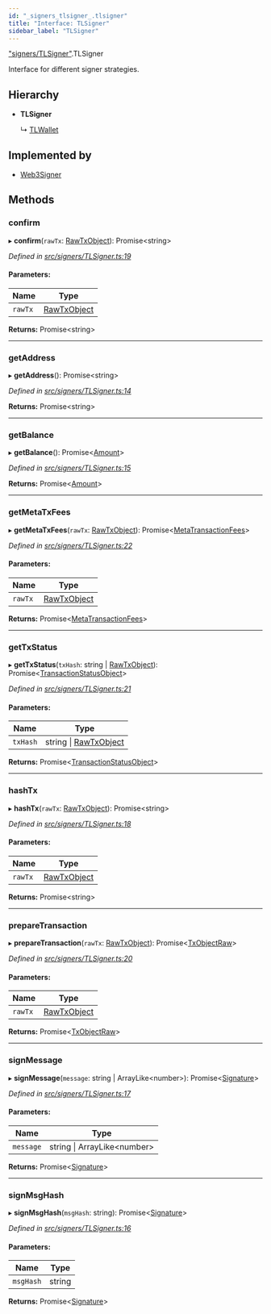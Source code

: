 ```yaml
---
id: "_signers_tlsigner_.tlsigner"
title: "Interface: TLSigner"
sidebar_label: "TLSigner"
---
```


["signers/TLSigner"](../modules/_signers_tlsigner_.md).TLSigner

Interface for different signer strategies.

## Hierarchy

* **TLSigner**

  ↳ [TLWallet](_wallets_tlwallet_.tlwallet.md)

## Implemented by

* [Web3Signer](../classes/_signers_web3signer_.web3signer.md)

## Methods

### confirm

▸ **confirm**(`rawTx`: [RawTxObject](_typings_.rawtxobject.md)): Promise&#60;string>

*Defined in [src/signers/TLSigner.ts:19](https://github.com/trustlines-protocol/clientlib/blob/a897659/src/signers/TLSigner.ts#L19)*

#### Parameters:

Name | Type |
------ | ------ |
`rawTx` | [RawTxObject](_typings_.rawtxobject.md) |

**Returns:** Promise&#60;string>

___

### getAddress

▸ **getAddress**(): Promise&#60;string>

*Defined in [src/signers/TLSigner.ts:14](https://github.com/trustlines-protocol/clientlib/blob/a897659/src/signers/TLSigner.ts#L14)*

**Returns:** Promise&#60;string>

___

### getBalance

▸ **getBalance**(): Promise&#60;[Amount](_typings_.amount.md)>

*Defined in [src/signers/TLSigner.ts:15](https://github.com/trustlines-protocol/clientlib/blob/a897659/src/signers/TLSigner.ts#L15)*

**Returns:** Promise&#60;[Amount](_typings_.amount.md)>

___

### getMetaTxFees

▸ **getMetaTxFees**(`rawTx`: [RawTxObject](_typings_.rawtxobject.md)): Promise&#60;[MetaTransactionFees](_typings_.metatransactionfees.md)>

*Defined in [src/signers/TLSigner.ts:22](https://github.com/trustlines-protocol/clientlib/blob/a897659/src/signers/TLSigner.ts#L22)*

#### Parameters:

Name | Type |
------ | ------ |
`rawTx` | [RawTxObject](_typings_.rawtxobject.md) |

**Returns:** Promise&#60;[MetaTransactionFees](_typings_.metatransactionfees.md)>

___

### getTxStatus

▸ **getTxStatus**(`txHash`: string \| [RawTxObject](_typings_.rawtxobject.md)): Promise&#60;[TransactionStatusObject](_typings_.transactionstatusobject.md)>

*Defined in [src/signers/TLSigner.ts:21](https://github.com/trustlines-protocol/clientlib/blob/a897659/src/signers/TLSigner.ts#L21)*

#### Parameters:

Name | Type |
------ | ------ |
`txHash` | string \| [RawTxObject](_typings_.rawtxobject.md) |

**Returns:** Promise&#60;[TransactionStatusObject](_typings_.transactionstatusobject.md)>

___

### hashTx

▸ **hashTx**(`rawTx`: [RawTxObject](_typings_.rawtxobject.md)): Promise&#60;string>

*Defined in [src/signers/TLSigner.ts:18](https://github.com/trustlines-protocol/clientlib/blob/a897659/src/signers/TLSigner.ts#L18)*

#### Parameters:

Name | Type |
------ | ------ |
`rawTx` | [RawTxObject](_typings_.rawtxobject.md) |

**Returns:** Promise&#60;string>

___

### prepareTransaction

▸ **prepareTransaction**(`rawTx`: [RawTxObject](_typings_.rawtxobject.md)): Promise&#60;[TxObjectRaw](_typings_.txobjectraw.md)>

*Defined in [src/signers/TLSigner.ts:20](https://github.com/trustlines-protocol/clientlib/blob/a897659/src/signers/TLSigner.ts#L20)*

#### Parameters:

Name | Type |
------ | ------ |
`rawTx` | [RawTxObject](_typings_.rawtxobject.md) |

**Returns:** Promise&#60;[TxObjectRaw](_typings_.txobjectraw.md)>

___

### signMessage

▸ **signMessage**(`message`: string \| ArrayLike&#60;number>): Promise&#60;[Signature](_typings_.signature.md)>

*Defined in [src/signers/TLSigner.ts:17](https://github.com/trustlines-protocol/clientlib/blob/a897659/src/signers/TLSigner.ts#L17)*

#### Parameters:

Name | Type |
------ | ------ |
`message` | string \| ArrayLike&#60;number> |

**Returns:** Promise&#60;[Signature](_typings_.signature.md)>

___

### signMsgHash

▸ **signMsgHash**(`msgHash`: string): Promise&#60;[Signature](_typings_.signature.md)>

*Defined in [src/signers/TLSigner.ts:16](https://github.com/trustlines-protocol/clientlib/blob/a897659/src/signers/TLSigner.ts#L16)*

#### Parameters:

Name | Type |
------ | ------ |
`msgHash` | string |

**Returns:** Promise&#60;[Signature](_typings_.signature.md)>
